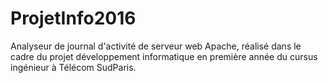 # ProjetInfo2016
Analyseur de journal d'activité de serveur web Apache, réalisé dans le cadre du projet développement informatique en première année du cursus ingénieur à Télécom SudParis.
